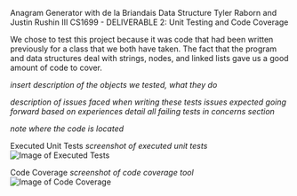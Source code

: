 Anagram Generator with de la Briandais Data Structure
Tyler Raborn and Justin Rushin III
CS1699 - DELIVERABLE 2: Unit Testing and Code Coverage

We chose to test this project because it was code that had been written previously for a class that we both have taken. The fact that the program and data structures deal with strings, nodes, and linked lists gave us a good amount of code to cover.

*insert description of the objects we tested, what they do*

*description of issues faced when writing these tests*
*issues expected going forward based on experiences*
*detail all failing tests in concerns section*

*note where the code is located*

Executed Unit Tests
*screenshot of executed unit tests*
![Image of Executed Tests](https://github.com/laboon/executedtests.jpg)

Code Coverage
*screenshot of code coverage tool*
![Image of Code Coverage](https://github.com/laboon/codecoverage.png)

